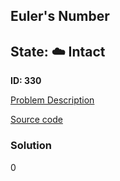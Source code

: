 ## Euler's Number

## State: :cloud: **Intact**

**ID: 330**

[Problem Description](https://projecteuler.net/problem=330)

[Source code](main.cpp)

### Solution
0
